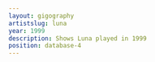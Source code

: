 ```yaml
---
layout: gigography
artistslug: luna
year: 1999
description: Shows Luna played in 1999
position: database-4
---
```

